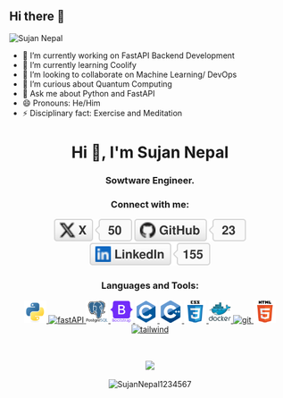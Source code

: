 ## Hi there 👋

<p align="left"> <img src="https://komarev.com/ghpvc/?username=SujanNepal1234567&label=Profile%20views&color=0e75b6&style=flat" alt="Sujan Nepal" /> </p>

- 🔭 I’m currently working on FastAPI Backend Development
- 🌱 I’m currently learning Coolify
- 👯 I’m looking to collaborate on Machine Learning/ DevOps
- 🤔 I’m curious about Quantum Computing
- 💬 Ask me about Python and FastAPI
- 😄 Pronouns: He/Him
- ⚡  Disciplinary fact: Exercise and Meditation

<h1 align="center">Hi 👋, I'm Sujan Nepal</h1>
<h3 align="center">Sowtware Engineer.</h3>

<h3 align="center">Connect with me:</h3>
<p align="center">
    <a href="https://twitter.com/halka_para"><img src="imgs/twitter.svg" alt="Twitter"></a>
	<a href="https://github.com/SujanNepal1234567"><img src="imgs/github.svg" alt="GitHub"></a>
	<a href="https://www.linkedin.com/in/sujan-nepal-879a09133"><img src="imgs/linkedin.svg" alt="LinkedIn"></a>

<h3 align="center">Languages and Tools:</h3>
<div align="center">
<a href="https://www.python.org" target="_blank" rel="noreferrer"> <img src="https://raw.githubusercontent.com/devicons/devicon/master/icons/python/python-original.svg" alt="python" width="40" height="40"/> </a> <a href="https://fastapi.tiangolo.com/" target="_blank" rel="noreferrer"> <img src="https://cdn.worldvectorlogo.com/logos/fastapi-1.svg" alt="fastAPI" width="40" height="40"/> </a> <a href="https://www.postgresql.org" target="_blank" rel="noreferrer"> <img src="https://raw.githubusercontent.com/devicons/devicon/master/icons/postgresql/postgresql-original-wordmark.svg" alt="postgresql" width="40" height="40"/> </a> <a href="https://getbootstrap.com" target="_blank" rel="noreferrer"> <img src="https://raw.githubusercontent.com/devicons/devicon/master/icons/bootstrap/bootstrap-plain-wordmark.svg" alt="bootstrap" width="40" height="40"/> </a> <a href="https://www.cprogramming.com/" target="_blank" rel="noreferrer"> <img src="https://raw.githubusercontent.com/devicons/devicon/master/icons/c/c-original.svg" alt="c" width="40" height="40"/> </a>  <a href="https://www.w3schools.com/cpp/" target="_blank" rel="noreferrer"> <img src="https://raw.githubusercontent.com/devicons/devicon/master/icons/cplusplus/cplusplus-original.svg" alt="cplusplus" width="40" height="40"/> </a> <a href="https://www.w3schools.com/css/" target="_blank" rel="noreferrer"> <img src="https://raw.githubusercontent.com/devicons/devicon/master/icons/css3/css3-original-wordmark.svg" alt="css3" width="40" height="40"/> </a> 
<a href="https://www.docker.com/" target="_blank" rel="noreferrer"> <img src="https://raw.githubusercontent.com/devicons/devicon/master/icons/docker/docker-original-wordmark.svg" alt="docker" width="40" height="40"/> </a> <a href="https://git-scm.com/" target="_blank" rel="noreferrer"> <img src="https://www.vectorlogo.zone/logos/git-scm/git-scm-icon.svg" alt="git" width="40" height="40"/> </a> <a href="https://www.w3.org/html/" target="_blank" rel="noreferrer"> <img src="https://raw.githubusercontent.com/devicons/devicon/master/icons/html5/html5-original-wordmark.svg" alt="html5" width="40" height="40"/> </a> <a href="https://tailwindcss.com/" target="_blank" rel="noreferrer"> <img src="https://www.vectorlogo.zone/logos/tailwindcss/tailwindcss-icon.svg" alt="tailwind" width="40" height="40"/> </a>
</div>

<br>
<br>

<p align="center"><img src="https://github-readme-stats.vercel.app/api?username=SujanNepal1234567&show_icons=true&theme=bear" width="400"></p>

<p align="center"><img src="https://github-readme-streak-stats.herokuapp.com/?user=SujanNepal1234567&theme=dark" alt="SujanNepal1234567" /></p>
